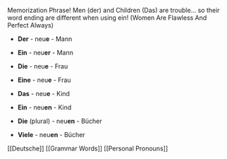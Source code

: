 Memorization Phrase! Men (der) and Children (Das) are trouble... so their word ending are different when using ein! (Women Are Flawless And Perfect Always)

* **Der** - neu**e** - Mann
* **Ein** - neu**er** - Mann

* **Die** - neu**e** - Frau
* **Eine** - neu**e** - Frau

* **Das** - neu**e** - Kind
* **Ein** - neu**en** - Kind

* **Die** (plural) - neu**en** - Bücher
* **Viele** - neu**en** - Bücher



[[Deutsche]]
[[Grammar Words]]
[[Personal Pronouns]]